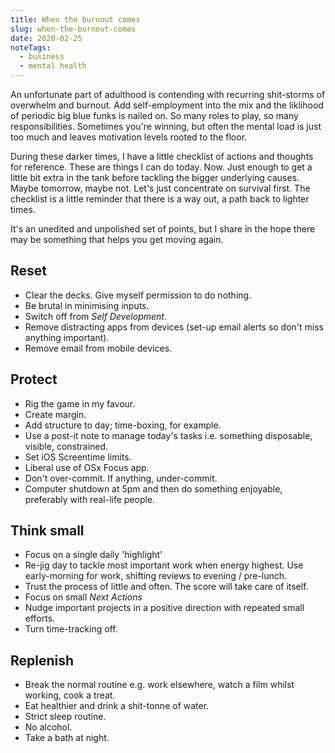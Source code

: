 ```yaml
---
title: When the burnout comes
slug: when-the-burnout-comes
date: 2020-02-25
noteTags:
  - business
  - mental health
---
```


An unfortunate part of adulthood is contending with recurring shit-storms of overwhelm and burnout. Add self-employment into the mix and the liklihood of periodic big blue funks is nailed on. So many roles to play, so many responsibilities. Sometimes you're winning, but often the mental load is just too much and leaves motivation levels rooted to the floor.

During these darker times, I have a little checklist of actions and thoughts for reference. These are things I can do today. Now. Just enough to get a little bit extra in the tank before tackling the bigger underlying causes. Maybe tomorrow, maybe not. Let's just concentrate on survival first. The checklist is a little reminder that there is a way out, a path back to lighter times. 

It's an unedited and unpolished set of points, but I share in the hope there may be something that helps you get moving again.

## Reset
- Clear the decks. Give myself permission to do nothing.
- Be brutal in minimising inputs.
- Switch off from _Self Development_.
- Remove distracting apps from devices (set-up email alerts so don't miss anything important).
- Remove email from mobile devices.

## Protect
- Rig the game in my favour.
- Create margin.
- Add structure to day; time-boxing, for example.
- Use a post-it note to manage today's tasks i.e. something disposable, visible, constrained. 
- Set iOS Screentime limits.
- Liberal use of OSx Focus app.
- Don't over-commit. If anything, under-commit.
- Computer shutdown at 5pm and then do something enjoyable, preferably with real-life people.

## Think small
- Focus on a single daily 'highlight'
- Re-jig day to tackle most important work when energy highest.  Use early-morning for work, shifting reviews to evening / pre-lunch.
- Trust the process of little and often. The score will take care of itself.
- Focus on small _Next Actions_
- Nudge important projects in a positive direction with repeated small efforts.
- Turn time-tracking off.

## Replenish
- Break the normal routine e.g. work elsewhere, watch a film whilst working, cook a treat.
- Eat healthier and drink a shit-tonne of water.
- Strict sleep routine.
- No alcohol.
- Take a bath at night.
